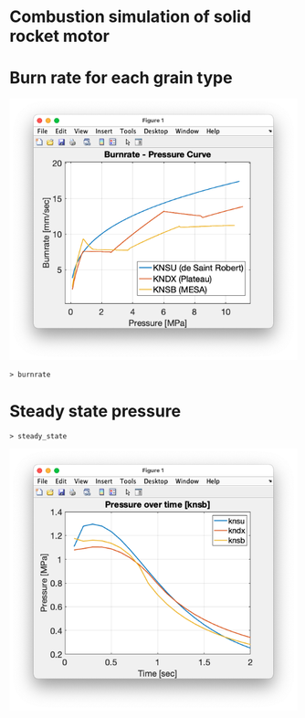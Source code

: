 # Combustion simulation of solid rocket motor



# Burn rate for each grain type
![burnrate.png](misc/burnrate.png)
```
> burnrate
```


# Steady state pressure
```
> steady_state
```

![burnrate.png](misc/steady_state.png)






